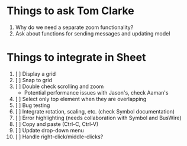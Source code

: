# Things to ask Tom Clarke

1. Why do we need a separate zoom functionality?
2. Ask about functions for sending messages and updating model


# Things to integrate in Sheet

1. [ ] Display a grid
2. [ ] Snap to grid
3. [ ] Double check scrolling and zoom
    * Potential performance issues with Jason's, check Aaman's
4. [ ] Select only top element when they are overlapping
5. [ ] Bug testing
6. [ ] Integrate rotation, scaling, etc. (check Symbol documentation)
7. [ ] Error highlighting (needs collaboration with Symbol and BusWire)
8. [ ] Copy and paste (Ctrl-C, Ctrl-V)
9. [ ] Update drop-down menu
10. [ ] Handle right-click/middle-clicks?